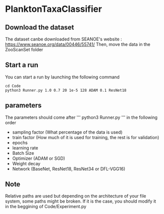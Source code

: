 # PlanktonTaxaClassifier

## Download the dataset

The dataset canbe downloaded from SEANOE's website : https://www.seanoe.org/data/00446/55741/ 
Then, move the data in the ZooScanSet folder

## Start a run
You can start a run by launching the following command 
```
cd Code
python3 Runner.py 1.0 0.7 20 1e-5 128 ADAM 0.1 ResNet18
```

## parameters 

The parameters should come after 
'''
python3 Runner.py
'''
in the following order
* sampling factor (What percentage of the data is used)
* train factor (How much of it is used for training, the rest is for validation)
* epochs
* learning rate
* Batch Size
* Optimizer (ADAM or SGD)
* Weight decay
* Network (BaseNet, ResNet18, ResNet34 or DFL-VGG16)

## Note

Relative paths are used but depending on the architecture of your file system, some paths might be broken. If it is the case, you should modify it in the beggining of Code/Experiment.py
